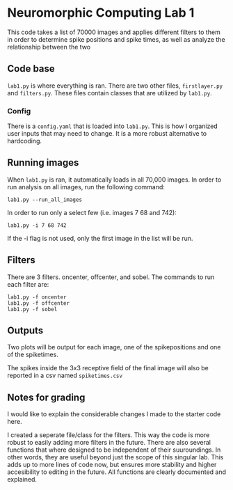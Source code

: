 # Neuromorphic Computing Lab 1

This code takes a list of 70000 images and applies different filters to them in order to determine spike positions and spike times, as well as analyze the relationship between the two

## Code base

`lab1.py` is where everything is ran. There are two other files, `firstlayer.py` and `filters.py`. These files contain classes that are utilized by `lab1.py`.

### Config

There is a `config.yaml` that is loaded into `lab1.py`. This is how I organized user inputs that may need to change. It is a more robust alternative to hardcoding.

## Running images

When `lab1.py` is ran, it automatically loads in all 70,000 images. In order to run analysis on all images, run the following command: 
```
lab1.py --run_all_images
```

In order to run only a select few (i.e. images 7 68 and 742):
```
lab1.py -i 7 68 742
```
If the -i flag is not used, only the first image in the list will be run.

## Filters

There are 3 filters. oncenter, offcenter, and sobel. The commands to run each filter are:

```
lab1.py -f oncenter
lab1.py -f offcenter
lab1.py -f sobel
```

## Outputs

Two plots will be output for each image, one of the spikepositions and one of the spiketimes.

The spikes inside the 3x3 receptive field of the final image will also be reported in a csv named `spiketimes.csv`

## Notes for grading

I would like to explain the considerable changes I made to the starter code here.

I created a seperate file/class for the filters. This way the code is more robust to easily adding more filters in the future. There are also several functions that where designed to be independent of their suuroundings. In other words, they are useful beyond just the scope of this singular lab. This adds up to more lines of code now, but ensures more stability and higher accesibility to editing in the future. All functions are clearly documented and explained.